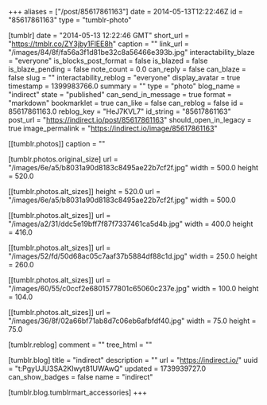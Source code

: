 +++
aliases = ["/post/85617861163"]
date = 2014-05-13T12:22:46Z
id = "85617861163"
type = "tumblr-photo"

[tumblr]
date = "2014-05-13 12:22:46 GMT"
short_url = "https://tmblr.co/ZY3jby1FlEE8h"
caption = ""
link_url = "/images/84/8f/fa56a3f1d81be32c8a56466e393b.jpg"
interactability_blaze = "everyone"
is_blocks_post_format = false
is_blazed = false
is_blaze_pending = false
note_count = 0.0
can_reply = false
can_blaze = false
slug = ""
interactability_reblog = "everyone"
display_avatar = true
timestamp = 1399983766.0
summary = ""
type = "photo"
blog_name = "indirect"
state = "published"
can_send_in_message = true
format = "markdown"
bookmarklet = true
can_like = false
can_reblog = false
id = 85617861163.0
reblog_key = "HeJ7KVL7"
id_string = "85617861163"
post_url = "https://indirect.io/post/85617861163"
should_open_in_legacy = true
image_permalink = "https://indirect.io/image/85617861163"

[[tumblr.photos]]
caption = ""

[tumblr.photos.original_size]
url = "/images/6e/a5/b8031a90d8183c8495ae22b7cf2f.jpg"
width = 500.0
height = 520.0

[[tumblr.photos.alt_sizes]]
height = 520.0
url = "/images/6e/a5/b8031a90d8183c8495ae22b7cf2f.jpg"
width = 500.0

[[tumblr.photos.alt_sizes]]
url = "/images/a2/31/ddc5e19bff7f87f7337461ca5d4b.jpg"
width = 400.0
height = 416.0

[[tumblr.photos.alt_sizes]]
url = "/images/52/fd/50d68ac05c7aaf37b5884df88c1d.jpg"
width = 250.0
height = 260.0

[[tumblr.photos.alt_sizes]]
url = "/images/60/55/c0ccf2e6801577801c65060c237e.jpg"
width = 100.0
height = 104.0

[[tumblr.photos.alt_sizes]]
url = "/images/36/8f/02a66bf71ab8d7c06eb6afbfdf40.jpg"
width = 75.0
height = 75.0

[tumblr.reblog]
comment = ""
tree_html = ""

[tumblr.blog]
title = "indirect"
description = ""
url = "https://indirect.io/"
uuid = "t:PgyUJU3SA2Klwyt81UWAwQ"
updated = 1739939727.0
can_show_badges = false
name = "indirect"

[tumblr.blog.tumblrmart_accessories]
+++
